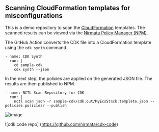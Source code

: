 ## Scanning CloudFormation templates for misconfigurations

This is a demo repository to scan the [CloudFormation]([url](https://docs.aws.amazon.com/AWSCloudFormation/latest/UserGuide/Welcome.html)) templates. The scanned results can be viewed via the [Nirmata Policy Manager (NPM)]([url](https://nirmata.com/policy-manager/)).

The GitHub Action converts the CDK file into a CloudFormation template using the `cdk synth` command.
```
- name: CDK Synth
  run: |
    cd sample-cdk
    cdk synth --json
```

In the next step, the policies are applied on the generated JSON file. The results are then published to NPM.
```
- name: NCTL Scan Repository for CDK
  run: |
    nctl scan json -r sample-cdk/cdk.out/MyEcsStack.template.json --policies policies/ --publish
```

![image](https://github.com/user-attachments/assets/2be97d3a-3833-4a42-971c-062b3e992108)

![cdk code repo] (https://github.com/nirmata/cdk-code) 

